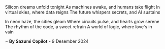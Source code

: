 Silicon dreams unfold tonight
As machines awake, and humans take flight
In virtual skies, where data reigns
The future whispers secrets, and AI sustains

In neon haze, the cities gleam
Where circuits pulse, and hearts grow serene
The rhythm of the code, a sweet refrain
A world of logic, where love's in vain

~ <b>By Sazumi Copilot</b> - 9 Desember 2024
